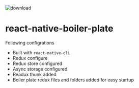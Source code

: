 ![download](https://user-images.githubusercontent.com/50791045/149375783-0ad0c399-51d7-4c8d-a1f2-3ce5f28f3a55.png)



# react-native-boiler-plate
Following configrations

- Built with `react-native-cli`
- Redux configure
- Redux store configured
- Async storage configured
- Readux thunk added
- Boiler plate redux files and folders added for easy startup
